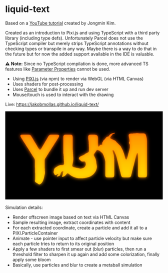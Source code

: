 # liquid-text

Based on a [YouTube tutorial](https://www.youtube.com/watch?v=HMQ9fEX28fk) created by Jongmin Kim.

Created as an introduction to Pixi.js and using TypeScript with a third party library (including type defs). 
Unfortunately Parcel does not use the TypeScript compiler but merely strips TypeScript annotations without checking types or transpile in any way.
Maybe there is a way to do that in the future but for now the added support available in the IDE is valuable.

⚠️ __Note:__ Since no TypeScript compilation is done, more advanced TS features like [Parameter Properties](https://www.typescriptlang.org/docs/handbook/2/classes.html#parameter-properties) cannot be used.

- Using [PIXI.js](https://pixijs.com/) (via npm) to render via WebGL (via HTML Canvas)
- Uses shaders for post-processing
- Uses [Parcel](https://parceljs.org/) to bundle it up and run dev server
- Mouse/touch is used to interact with the drawing

Live: https://jakobmollas.github.io/liquid-text/

![screenshot](screenshot.png "Screenshot")

Simulation details:
- Render offscreen image based on text via HTML Canvas
- Sample resulting image, extract coordinates with content
- For each extracted coordinate, create a particle and add it all to a PIXI.ParticleContainer
- Animate - use pointer input to affect particle velocity but make sure each particle tries to return to its original position
- Apply a few shaders to first smear out (blur) particles, then run a threshold filter to sharpen it up again and add some colorization, finally apply some bloom
- Basically, use particles and blur to create a metaball simulation
